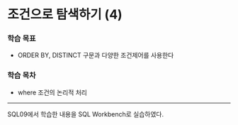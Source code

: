 # **조건으로 탐색하기 (4)**

### 학습 목표
* ORDER BY, DISTINCT 구문과 다양한 조건제어를 사용한다

### 학습 목차
* where 조건의 논리적 처리

***
SQL09에서 학습한 내용을 SQL Workbench로 실습하였다.
